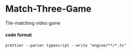 # Match-Three-Game
Tile-matching video game

#### code format
	prettier --parser typescript --write "engine/**/*.ts"
